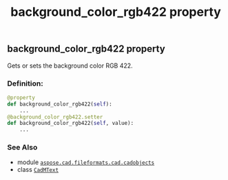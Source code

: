 ﻿---
title: background_color_rgb422 property
second_title: Aspose.CAD for Python via .NET API References
description: 
type: docs
weight: 250
url: /python-net/aspose.cad.fileformats.cad.cadobjects/cadmtext/background_color_rgb422/
is_root: false
---

## background_color_rgb422 property


Gets or sets the background color RGB 422.
### Definition:
```python
@property
def background_color_rgb422(self):
    ...
@background_color_rgb422.setter
def background_color_rgb422(self, value):
    ...
```

### See Also
* module [`aspose.cad.fileformats.cad.cadobjects`](../../)
* class [`CadMText`](/cad/python-net/aspose.cad.fileformats.cad.cadobjects/cadmtext)
